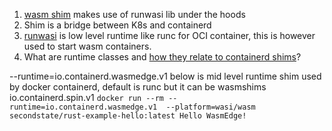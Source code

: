 1. [wasm shim](https://github.com/deislabs/containerd-wasm-shims) makes use of runwasi lib under the hoods
2. Shim is a bridge between K8s and containerd
3. [runwasi](https://github.com/containerd/runwasi) is low level runtime like runc for OCI container, this is however used to start wasm containers.
4. What are runtime classes and [how they relate to containerd shims](https://www.alibabacloud.com/blog/getting-started-with-kubernetes-%7C-understanding-kubernetes-runtimeclass-and-using-multiple-container-runtimes_596341)? 

--runtime=io.containerd.wasmedge.v1 below is mid level runtime shim used by docker containerd, default is runc but it can be wasmshims io.containerd.spin.v1
`docker run --rm --runtime=io.containerd.wasmedge.v1 
--platform=wasi/wasm secondstate/rust-example-hello:latest
Hello WasmEdge!`